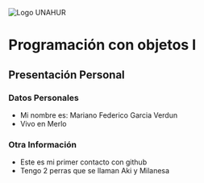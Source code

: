 ![Logo UNAHUR](./UNAHUR.png)

# Programación con objetos I
## Presentación Personal

### Datos Personales
- Mi nombre es: Mariano Federico Garcia Verdun
- Vivo en Merlo


### Otra Información
- Este es mi primer contacto con github
- Tengo 2 perras que se llaman Aki y Milanesa 
